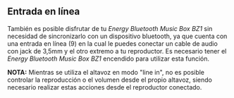 ## Entrada en línea

También es posible disfrutar de tu *Energy Bluetooth Music Box BZ1* sin necesidad de sincronizarlo con un dispositivo bluetooth, ya que cuenta con una entrada en línea (9) en la cual le puedes conectar un cable de audio con jack de 3,5mm y el otro extremo a tu reproductor.
Es necesario tener el *Energy Bluetooth Music Box BZ1* encendido para utilizar esta función. 

**NOTA:** Mientras se utiliza el altavoz en modo "line in", no es posible controlar la reproducción o el volumen desde el propio altavoz, siendo necesario realizar estas acciones desde el reproductor conectado.
